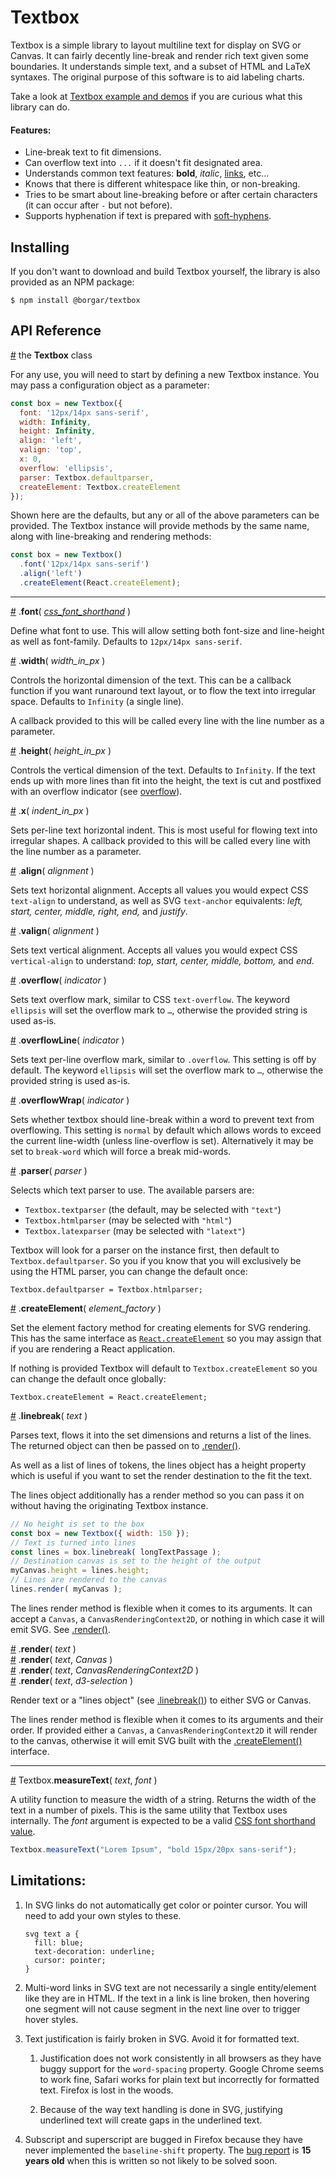 # Textbox

Textbox is a simple library to layout multiline text for display on SVG or Canvas. It can fairly decently line-break and render rich text given some boundaries. It understands simple text, and a subset of HTML and LaTeX syntaxes. The original purpose of this software is to aid labeling charts.

Take a look at [Textbox example and demos](https://observablehq.com/collection/@borgar/textbox) if you are curious what this library can do.

#### Features:

- Line-break text to fit dimensions.
- Can overflow text into `...` if it doesn't fit designated area.
- Understands common text features: **bold**, *italic*, [links](https://en.wikipedia.org/wiki/Hyperlink), etc...
- Knows that there is different whitespace like thin, or non-breaking.
- Tries to be smart about line-breaking before or after certain characters (it can occur after `-` but not before).
- Supports hyphenation if text is prepared with [soft-hyphens](https://en.wikipedia.org/wiki/Soft_hyphen).
<!-- - Comes with a separate rotation module. -->


## Installing

If you don't want to download and build Textbox yourself, the library is also provided as an NPM package:

    $ npm install @borgar/textbox



## API Reference

<a name="textbox" href="#textbox">#</a> the **Textbox** class

For any use, you will need to start by defining a new Textbox instance. You may pass a configuration object as a parameter:

```js
const box = new Textbox({
  font: '12px/14px sans-serif',
  width: Infinity,
  height: Infinity,
  align: 'left',
  valign: 'top',
  x: 0,
  overflow: 'ellipsis',
  parser: Textbox.defaultparser,
  createElement: Textbox.createElement
});
```
Shown here are the defaults, but any or all of the above parameters can be provided. The Textbox instance will provide methods by the same name, along with line-breaking and rendering methods:

```js
const box = new Textbox()
  .font('12px/14px sans-serif')
  .align('left')
  .createElement(React.createElement);
```


---


<a name="font" href="#font">#</a> .**font**( _[css_font_shorthand](https://developer.mozilla.org/en-US/docs/Web/CSS/font)_ )

Define what font to use. This will allow setting both font-size and line-height as well as font-family. Defaults to `12px/14px sans-serif`.


<a name="width" href="#width">#</a> .**width**( _width_in_px_ )

Controls the horizontal dimension of the text. This can be a callback function if you want runaround text layout, or to flow the text into irregular space. Defaults to `Infinity` (a single line).

A callback provided to this will be called every line with the line number as a parameter.


<a name="height" href="#height">#</a> .**height**( _height_in_px_ )

Controls the vertical dimension of the text. Defaults to `Infinity`. If the text ends up with more lines than fit into the height, the text is cut and postfixed with an overflow indicator (see <a href="#overflow">overflow</a>).


<a name="x" href="#x">#</a> .**x**( _indent_in_px_ )

Sets per-line text horizontal indent. This is most useful for flowing text into irregular shapes. A callback provided to this will be called every line with the line number as a parameter.


<a name="align" href="#align">#</a> .**align**( _alignment_ )

Sets text horizontal alignment. Accepts all values you would expect CSS `text-align` to understand, as well as SVG `text-anchor` equivalents: *left, start, center, middle, right, end,* and *justify*.


<a name="valign" href="#valign">#</a> .**valign**( _alignment_ )

Sets text vertical alignment. Accepts all values you would expect CSS `vertical-align` to understand: *top, start, center, middle, bottom,* and *end*.


<a name="overflow" href="#overflow">#</a> .**overflow**( _indicator_ )

Sets text overflow mark, similar to CSS `text-overflow`. The keyword `ellipsis` will set the overflow mark to `…`, otherwise the provided string is used as-is.


<a name="overflowline" href="#overflowline">#</a> .**overflowLine**( _indicator_ )

Sets text per-line overflow mark, similar to `.overflow`. This setting is off by default. The keyword `ellipsis` will set the overflow mark to `…`, otherwise the provided string is used as-is.


<a name="overflowwrap" href="#overflowwrap">#</a> .**overflowWrap**( _indicator_ )

Sets whether textbox should line-break within a word to prevent text from overflowing. This setting is `normal` by default which allows words to exceed the current line-width (unless line-overflow is set). Alternatively it may be set to `break-word` which will force a break mid-words.


<a name="parser" href="#parser">#</a> .**parser**( _parser_ )

Selects which text parser to use. The available parsers are:

 - `Textbox.textparser` (the default, may be selected with `"text"`)
 - `Textbox.htmlparser` (may be selected with `"html"`)
 - `Textbox.latexparser` (may be selected with `"latext"`)

Textbox will look for a parser on the instance first, then default to `Textbox.defaultparser`. So you if you know that you will exclusively be using the HTML parser, you can change the default once:

    Textbox.defaultparser = Textbox.htmlparser;


<a name="createElement" href="#createElement">#</a> .**createElement**( _element_factory_ )

Set the element factory method for creating elements for SVG rendering. This has the same interface as [`React.createElement`](https://reactjs.org/docs/react-api.html#createelement) so you may assign that if you are rendering a React application.

If nothing is provided Textbox will default to `Textbox.createElement` so you can change the default once globally:

    Textbox.createElement = React.createElement;


<a name="linebreak" href="#linebreak">#</a> .**linebreak**( _text_ )

Parses text, flows it into the set dimensions and returns a list of the lines. The returned object can then be passed on to <a href="#render">.render()</a>.

As well as a list of lines of tokens, the lines object has a height property which is useful if you want to set the render destination to the fit the text.

The lines object additionally has a render method so you can pass it on without having the originating Textbox instance.

```js
// No height is set to the box
const box = new Textbox({ width: 150 });
// Text is turned into lines
const lines = box.linebreak( longTextPassage );
// Destination canvas is set to the height of the output
myCanvas.height = lines.height;
// Lines are rendered to the canvas
lines.render( myCanvas );
```

The lines render method is flexible when it comes to its arguments. It can accept a `Canvas`, a `CanvasRenderingContext2D`, or nothing in which case it will emit SVG. See <a href="#render">.render()</a>.


<a name="render" href="#render">#</a> .**render**( _text_ )  
<a href="#render">#</a> .**render**( _text_, _Canvas_ )  
<a href="#render">#</a> .**render**( _text_, _CanvasRenderingContext2D_ )  
<a href="#render">#</a> .**render**( _text_, _d3-selection_ )

Render text or a "lines object" (see <a href="#linebreak">.linebreak()</a>) to either SVG or Canvas.

The lines render method is flexible when it comes to its arguments and their order. If provided either a `Canvas`, a `CanvasRenderingContext2D` it will render to the canvas, otherwise it will emit SVG built with the <a href="#createElement">.createElement()</a> interface.


---


<a name="measureText" href="#measureText">#</a> Textbox.**measureText**( _text_, _font_ )

A utility function to measure the width of a string. Returns the width of the text in a number of pixels. This is the same utility that Textbox uses internally. The _font_ argument is expected to be a valid [CSS font shorthand value](https://developer.mozilla.org/en-US/docs/Web/CSS/font).

```js
Textbox.measureText("Lorem Ipsum", "bold 15px/20px sans-serif");
```


## Limitations:

1. In SVG links do not automatically get color or pointer cursor. You will need to add your own styles to these.
  
       svg text a {
         fill: blue;
         text-decoration: underline;
         cursor: pointer;
       }

1. Multi-word links in SVG text are not necessarily a single entity/element like they are in HTML. If the text in a link is line broken, then hovering one segment will not cause segment in the next line over to trigger hover styles.

1. Text justification is fairly broken in SVG. Avoid it for formatted text.

   1. Justification does not work consistently in all browsers as they have buggy support for the `word-spacing` property. Google Chrome seems to work fine, Safari works for plain text but incorrectly for formatted text. Firefox is lost in the woods.

   1. Because of the way text handling is done in SVG, justifying underlined text will create gaps in the underlined text.

1. Subscript and superscript are bugged in Firefox because they have never implemented the `baseline-shift` property. The [bug report](https://bugzilla.mozilla.org/show_bug.cgi?id=308338#c32) is **15 years old** when this is written so not likely to be solved soon.





